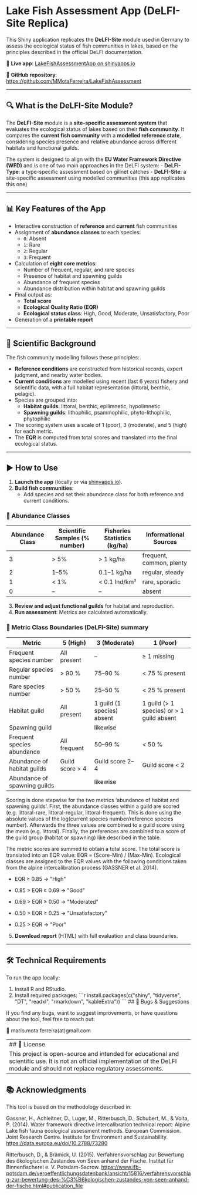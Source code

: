 # Lake Fish Assessment App (DeLFI-Site Replica)

This Shiny application replicates the **DeLFI-Site** module used in
Germany to assess the ecological status of fish communities in lakes,
based on the principles described in the official DeLFI documentation.

🔗 **Live app**: [LakeFishAssessmentApp on
shinyapps.io](https://mmotaferreira.shinyapps.io/LakeFishAssessmentApp/)

📁 **GitHub repository**:
<https://github.com/MMotaFerreira/LakeFishAssessment>

------------------------------------------------------------------------

## 🔍 What is the DeLFI-Site Module?

The **DeLFI-Site** module is a **site-specific assessment system** that
evaluates the ecological status of lakes based on their **fish
community**. It compares the **current fish community** with a
**modelled reference state**, considering species presence and relative
abundance across different habitats and functional guilds.

The system is designed to align with the **EU Water Framework Directive
(WFD)** and is one of two main approaches in the DeLFI system: -
**DeLFI-Type**: a type-specific assessment based on gillnet catches -
**DeLFI-Site**: a site-specific assessment using modelled communities
(this app replicates this one)

------------------------------------------------------------------------

## 📊 Key Features of the App

-   Interactive construction of **reference** and **current** fish
    communities
-   Assignment of **abundance classes** to each species:
    -   `0`: Absent
    -   `1`: Rare
    -   `2`: Regular
    -   `3`: Frequent
-   Calculation of **eight core metrics**:
    -   Number of frequent, regular, and rare species
    -   Presence of habitat and spawning guilds
    -   Abundance of frequent species
    -   Abundance distribution within habitat and spawning guilds
-   Final output as:
    -   **Total score**
    -   **Ecological Quality Ratio (EQR)**
    -   **Ecological status class**: High, Good, Moderate,
        Unsatisfactory, Poor
-   Generation of a **printable report**

------------------------------------------------------------------------

## 🧠 Scientific Background

The fish community modelling follows these principles:

-   **Reference conditions** are constructed from historical records,
    expert judgment, and nearby water bodies.
-   **Current conditions** are modelled using recent (last 6 years)
    fishery and scientific data, with a full habitat representation
    (littoral, benthic, pelagic).
-   Species are grouped into:
    -   **Habitat guilds**: littoral, benthic, epilimnetic, hypolimnetic
    -   **Spawning guilds**: lithophilic, psammophilic,
        phyto-lithophilic, phytophilic
-   The scoring system uses a scale of 1 (poor), 3 (moderate), and 5
    (high) for each metric.
-   The **EQR** is computed from total scores and translated into the
    final ecological status.

------------------------------------------------------------------------

## ▶️ How to Use

1.  **Launch the app** (locally or via
    [shinyapps.io](https://mmotaferreira.shinyapps.io/LakeFishAssessmentApp/)).
2.  **Build fish communities**:
    -   Add species and set their abundance class for both reference and
        current conditions.

### 📐 Abundance Classes

| Abundance Class | Scientific Samples (% number) | Fisheries Statistics (kg/ha) | Informational Sources    |
|-----------------|-------------------------------|------------------------------|--------------------------|
| 3               | \> 5%                         | \> 1 kg/ha                   | frequent, common, plenty |
| 2               | 1–5%                          | 0.1–1 kg/ha                  | regular, steady          |
| 1               | \< 1%                         | \< 0.1 Ind/km²               | rare, sporadic           |
| 0               | –                             | –                            | absent                   |

3.  **Review and adjust functional guilds** for habitat and
    reproduction.
4.  **Run assessment**: Metrics are calculated automatically.

### 🧮 Metric Class Boundaries (DeLFI-Site) summary

| Metric                       | 5 (High)         | 3 (Moderate)               | 1 (Poor)                                    |
|------------------------------|------------------|----------------------------|---------------------------------------------|
| Frequent species number      | All present      | –                          | ≥ 1 missing                                 |
| Regular species number       | \> 90 %          | 75–90 %                    | \< 75 % present                             |
| Rare species number          | \> 50 %          | 25–50 %                    | \< 25 % present                             |
| Habitat guild                | All present      | 1 guild (1 species) absent | 1 guild (\> 1 species) or \> 1 guild absent |
| Spawning guild               |                  | likewise                   |                                             |
| Frequent species abundance   | All frequent     | 50–99 %                    | \< 50 %                                     |
| Abundance of habitat guilds  | Guild score \> 4 | Guild score 2–4            | Guild score \< 2                            |
| Abundance of spawning guilds |                  | likewise                   |                                             |

Scoring is done stepwise for the two metrics ‘abundance of habitat and
spawning guilds’. First, the abundance classes within a guild are scored
(e.g. littoral-rare, littoral-regular, littoral-frequent). This is done
using the absolute values of the log(current species number/reference
species number). Afterwards the three values are combined to a guild
score using the mean (e.g. littoral). Finally, the preferences are
combined to a score of the guild group (habitat or spawning) like
described in the table.

The metric scores are summed to obtain a total score. The total score is
translated into an EQR value: EQR = (Score-Min) / (Max-Min). Ecological
classes are assigned to the EQR values with the following conditions
taken from the alpine intercalibration process (GASSNER et al. 2014).

-   EQR ≥ 0.85 -\> "High"

-   0.85 \> EQR ≥ 0.69 -\> "Good"

-   0.69 \> EQR ≥ 0.50 -\> "Moderated"

-   0.50 \> EQR ≥ 0.25 -\> "Unsatisfactory"

-   0.25 \> EQR -\> "Poor"

5.  **Download report** (HTML) with full evaluation and class
    boundaries.

------------------------------------------------------------------------

## 🛠️ Technical Requirements

To run the app locally:

1.  Install R and RStudio.
2.  Install required packages: \`\`\`r install.packages(c("shiny",
    "tidyverse", "DT", "readxl", "rmarkdown", "kableExtra")) ´´´ \## 🐛
    Bugs & Suggestions

If you find any bugs, want to suggest improvements, or have questions
about the tool, feel free to reach out:

📧 mario.mota.ferreira(at)gmail.com

|                                                                                                                                                                                      |
|:-------------------------------------------------------------------------------------------------------------------------------------------------------------------------------------|
| \## 📄 License                                                                                                                                                                       |
| This project is open-source and intended for educational and scientific use. It is not an official implementation of the DeLFI module and should not replace regulatory assessments. |

## 📚 Acknowledgments

This tool is based on the methodology described in:

Gassner, H., Achleitner, D., Luger, M., Ritterbusch, D., Schubert, M., &
Volta, P. (2014). Water framework directive intercalibration technical
report: Alpine Lake fish fauna ecological assessment methods. European
Commission. Joint Research Centre. Institute for Environment and
Sustainability. <https://data.europa.eu/doi/10.2788/73280>

Ritterbusch, D., & Brämick, U. (2015). Verfahrensvorschlag zur Bewertung
des ökologischen Zustandes von Seen anhand der Fische. Institut für
Binnenfischerei e. V. Potsdam-Sacrow.
<https://www.ifb-potsdam.de/veroeffentlichungsdatenbank/ansicht/15816/verfahrensvorschlag-zur-bewertung-des-%C3%B6kologischen-zustandes-von-seen-anhand-der-fische.html#publication_file>
